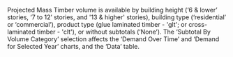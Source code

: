 Projected Mass Timber volume is available by building height (‘6 & lower’ stories, ‘7 to 12’ stories, and '13 & higher' stories), building type (‘residential’ or ‘commercial’), product type (glue laminated timber - 'glt'; or cross-laminated timber - 'clt'), or without subtotals (‘None’). The ‘Subtotal By Volume Category’ selection affects the ‘Demand Over Time’ and ‘Demand for Selected Year’ charts, and the ‘Data’ table.

